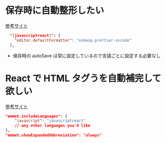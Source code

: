 # 保存時に自動整形したい

[参考サイト](https://www.javaer101.com/en/article/52285279.html)

```json
  "[javascriptreact]": {
    "editor.defaultFormatter": "esbenp.prettier-vscode"
  },
```

- 保存時の autoSave は常に設定しているので言語ごとに設定する必要なし

# React で HTML タグうを自動補完して欲しい

[参考サイト](https://cloud6.net/so/reactjs/1454250)

```json
"emmet.includeLanguages": {
    "javascript": "javascriptreact"
    // any other languages you'd like
},
"emmet.showExpandedAbbreviation": "always"
```
